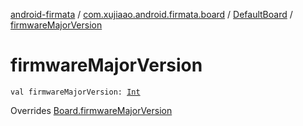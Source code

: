 [android-firmata](../../index.md) / [com.xujiaao.android.firmata.board](../index.md) / [DefaultBoard](index.md) / [firmwareMajorVersion](./firmware-major-version.md)

# firmwareMajorVersion

`val firmwareMajorVersion: `[`Int`](https://kotlinlang.org/api/latest/jvm/stdlib/kotlin/-int/index.html)

Overrides [Board.firmwareMajorVersion](../-board/firmware-major-version.md)

